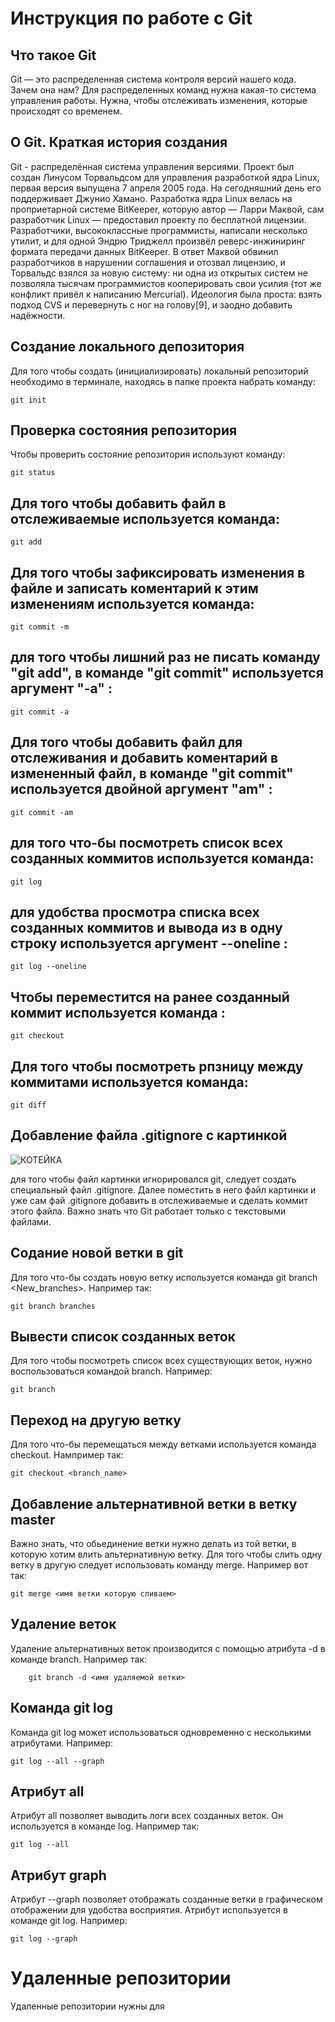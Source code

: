 # **Инструкция по работе с Git**
## Что такое Git
Git — это распределенная система контроля версий нашего кода. Зачем она нам? Для распределенных команд нужна какая-то система управления работы. Нужна, чтобы отслеживать изменения, которые происходят со временем. 

## О Git. Краткая история создания

Git - распределённая система управления версиями. Проект был создан Линусом Торвальдсом для управления разработкой ядра Linux, первая версия выпущена 7 апреля 2005 года. На сегодняшний день его поддерживает Джунио Хамано.
Разработка ядра Linux велась на проприетарной системе BitKeeper, которую автор — Ларри Маквой, сам разработчик Linux — предоставил проекту по бесплатной лицензии. Разработчики, высококлассные программисты, написали несколько утилит, и для одной Эндрю Триджелл произвёл реверс-инжиниринг формата передачи данных BitKeeper. В ответ Маквой обвинил разработчиков в нарушении соглашения и отозвал лицензию, и Торвальдс взялся за новую систему: ни одна из открытых систем не позволяла тысячам программистов кооперировать свои усилия (тот же конфликт привёл к написанию Mercurial). Идеология была проста: взять подход CVS и перевернуть с ног на голову[9], и заодно добавить надёжности.


## Создание локального депозитория

Для того чтобы создать (инициализировать) локальный репозиторий необходимо в терминале, находясь в папке проекта набрать команду:

    git init

## Проверка состояния репозитория

Чтобы проверить состояние репозитория используют команду:

    git status

## Для того чтобы добавить файл в отслеживаемые используется команда:

    git add

## Для того чтобы зафиксировать изменения в файле и записать коментарий к этим изменениям используется команда:

    git commit -m

## для того чтобы лишний раз не писать команду "git add", в команде "git commit" используется аргумент "-a" :

    git commit -a


## Для того чтобы добавить файл для отслеживания и добавить коментарий в измененный файл, в команде "git commit" используется двойной аргумент "am" :

    git commit -am

## для того что-бы посмотреть список всех созданных коммитов используется команда:

    git log

## для удобства просмотра списка всех созданных коммитов и вывода из в одну строку используется аргумент --oneline :

    git log --oneline

## Чтобы переместится на ранее созданный коммит используется команда :

    git checkout

## Для того чтобы посмотреть рпзницу между коммитами используется команда:

    git diff


## Добавление файла .gitignore с картинкой
![КОТЕЙКА](koteika.jpg)

для того чтобы файл картинки игнорировался git, следует создать специальный файл .gitignore. Далее поместить в него файл картинки и уже сам фай .gitignore добавить в отслеживаемые и сделать коммит этого файла.
Важно знать что Git работает только с текстовыми файлами.


## Содание новой ветки в git

Для того что-бы создать новую ветку используется команда 
git branch <New_branches>. Например так:
    
    git branch branches


## Вывести список созданных веток


Для того чтобы посмотреть список всех существующих веток, нужно воспользоваться командой branch. Например:

    git branch






## Переход на другую ветку 

Для того что-бы перемещаться между ветками используется команда checkout. Нампример так:

    git checkout <branch_name>


## Добавление альтернативной ветки в ветку master








Важно знать, что обьединение ветки нужно делать из той ветки, в которую хотим влить альтернативную ветку.
Для того чтобы слить одну ветку в другую следует использовать команду merge. Например вот так:

    git merge <имя ветки которую сливаем>


## Удаление веток

Удаление альтернативных веток производится с помощью атрибута -d в команде branch. Например так:

        git branch -d <имя удаляемой ветки>

        
## Команда git log

Команда git log может использоваться одновременно с несколькими атрибутами. Например:

    git log --all --graph

## Атрибут all

Атрибут all позволяет выводить логи всех созданных веток. Он используется в команде log. Например так:

    git log --all

## Атрибут graph

Атрибут --graph позволяет отображать  созданные ветки в графическом отображении для удобства восприятия. Атрибут используется в команде git log. Например:

    git log --graph

# Удаленные репозитории

Удаленные репозитории нужны для


    



